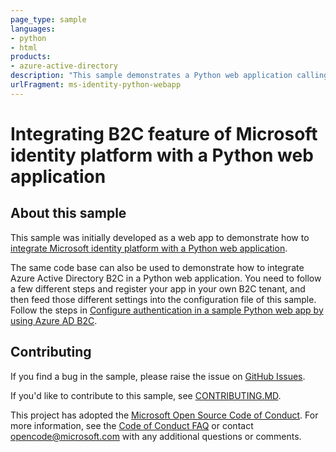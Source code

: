 ```yaml
---
page_type: sample
languages:
- python
- html
products:
- azure-active-directory
description: "This sample demonstrates a Python web application calling a web API that is secured using Azure Active Directory."
urlFragment: ms-identity-python-webapp
---
```

# Integrating B2C feature of Microsoft identity platform with a Python web application

## About this sample

This sample was initially developed as a web app to demonstrate how to
[integrate Microsoft identity platform with a Python web application](https://docs.microsoft.com/azure/active-directory/develop/web-app-quickstart?pivots=devlang-python).

The same code base can also be used to demonstrate how to integrate Azure Active Directory B2C
in a Python web application. You need to follow a few different steps and register your app in your
own B2C tenant, and then feed those different settings into the configuration file of this sample.
Follow the steps in [Configure authentication in a sample Python web app by using Azure AD B2C](https://learn.microsoft.com/en-us/azure/active-directory-b2c/configure-authentication-sample-python-web-app).


## Contributing

If you find a bug in the sample, please raise the issue on [GitHub Issues](../../issues).

If you'd like to contribute to this sample, see [CONTRIBUTING.MD](/CONTRIBUTING.md).

This project has adopted the [Microsoft Open Source Code of Conduct](https://opensource.microsoft.com/codeofconduct/). For more information, see the [Code of Conduct FAQ](https://opensource.microsoft.com/codeofconduct/faq/) or contact [opencode@microsoft.com](mailto:opencode@microsoft.com) with any additional questions or comments.
